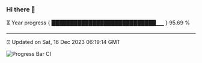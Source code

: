 ### Hi there 👋

⏳ Year progress { ████████████████████████████▁▁ } 95.69 %

---

⏰ Updated on Sat, 16 Dec 2023 06:19:14 GMT

![Progress Bar CI](https://github.com/liununu/liununu/workflows/Progress%20Bar%20CI/badge.svg)
